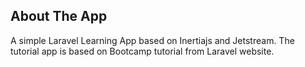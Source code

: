 ## About The App

A simple Laravel Learning App based on Inertiajs and Jetstream.
The tutorial app is based on Bootcamp tutorial from Laravel website.
